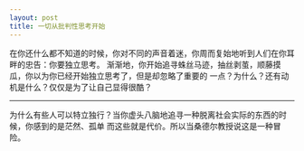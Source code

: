 ```yaml
---
layout: post
title: 一切从批判性思考开始
---
```

在你还什么都不知道的时候，你对不同的声音着迷，你周而复始地听到人们在你耳畔的忠告：你要独立思考。
渐渐地，你开始追寻蛛丝马迹，抽丝剥茧，顺藤摸瓜，你以为你已经开始独立思考了，但是却忽略了重要的
一点？为什么？还有动机是什么？仅仅是为了让自己显得很酷？  

---

为什么有些人可以特立独行？当你虚头八脑地追寻一种脱离社会实际的东西的时候，你感到的是茫然、孤单
而这些就是代价。所以当桑德尔教授说这是一种冒险。
